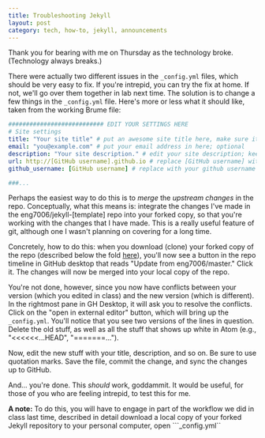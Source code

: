 ```yaml
---
title: Troubleshooting Jekyll
layout: post
category: tech, how-to, jekyll, announcements
---
```

Thank you for bearing with me on Thursday as the technology broke. (Technology always breaks.)

There were actually two different issues in the ```_config.yml``` files, which should be very easy to fix. If you're intrepid, you can try the fix at home. If not, we'll go over them together in lab next time. The solution is to change a few things in the ```_config.yml``` file. Here's more or less what it should like, taken from the working Brume file:

```yaml
########################### EDIT YOUR SETTINGS HERE
# Site settings
title: "Your site title" # put an awesome site title here, make sure it's very short
email: "you@example.com" # put your email address in here; optional
description: "Your site description." # edit your site description; keep it brief
url: http://[GitHub username].github.io # replace [GitHub username] with your github username (no brackets)
github_username: [GitHub username] # replace with your github username

###...
```
Perhaps the easiest way to do this is to *merge* the *upstream changes* in the repo. Conceptually, what this means is: integrate the changes I've made in the eng7006/jekyll-[template] repo into your forked copy, so that you're working with the changes that I have made. This is a really useful feature of git, although one I wasn't planning on covering for a long time.

Concretely, how to do this: when you download (clone) your forked copy of the repo (described below the fold [here](https://github.com/eng7006/jekyll-brume/)), you'll now see a button in the repo timeline in GitHub desktop that reads "Update from eng7006/master." Click it. The changes will now be merged into your local copy of the repo.

You're not done, however, since you now have conflicts between your version (which you edited in class) and the new version (which is different). In the rightmost pane in GH Desktop, it will ask you to resolve the conflicts. Click on the "open in external editor" button, which will bring up the ```_config.yml```. You'll notice that you see two versions of the lines in question. Delete the old stuff, as well as all the stuff that shows up white in Atom (e.g., "<<<<<<...HEAD", "=======...").

Now, edit the new stuff with your title, description, and so on. Be sure to use quotation marks. Save the file, commit the change, and sync the changes up to GitHub.

And... you're done. This *should* work, goddammit. It would be useful, for those of you who are feeling intrepid, to test this for me.

**A note:** To do this, you will have to engage in part of the workflow we did in class last time, described in detail  download a local copy of your forked Jekyll repository to your personal computer, open ```_config.yml``

